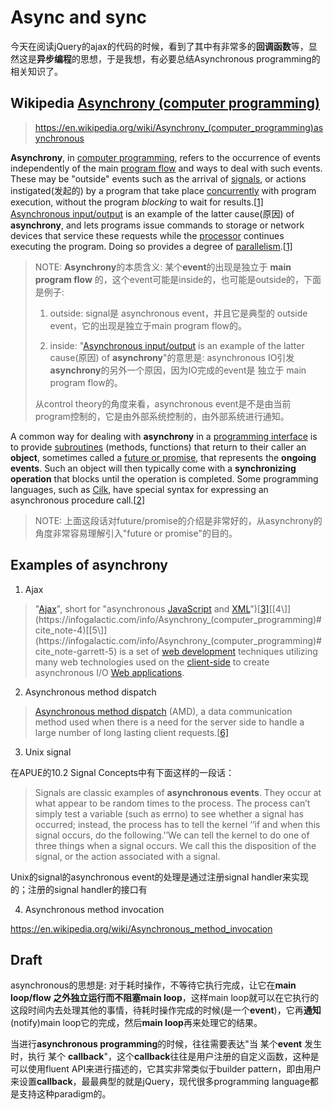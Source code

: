 # Async and sync

今天在阅读jQuery的ajax的代码的时候，看到了其中有非常多的**回调函数**等，显然这是**异步编程**的思想，于是我想，有必要总结Asynchronous  programming的相关知识了。

## Wikipedia [Asynchrony (computer programming)](https://infogalactic.com/info/Asynchrony_(computer_programming))

> https://en.wikipedia.org/wiki/Asynchrony_(computer_programming)asynchronous 

**Asynchrony**, in [computer programming](https://infogalactic.com/info/Computer_programming), refers to the occurrence of events independently of the main [program flow](https://infogalactic.com/info/Control_flow) and ways to deal with such events. These may be "outside" events such as the arrival of [signals](https://infogalactic.com/info/Unix_signal), or actions instigated(发起的) by a program that take place [concurrently](https://infogalactic.com/info/Concurrent_computing) with program execution, without the program *blocking* to wait for results.[[1\]](https://infogalactic.com/info/Asynchrony_(computer_programming)#cite_note-davies-1) [Asynchronous input/output](https://infogalactic.com/info/Asynchronous_I/O) is an example of the latter cause(原因) of **asynchrony**, and lets programs issue commands to storage or network devices that service these requests while the [processor](https://infogalactic.com/info/Central_processing_unit) continues executing the program. Doing so provides a degree of [parallelism](https://infogalactic.com/info/Parallel_computing).[[1\]](https://infogalactic.com/info/Asynchrony_(computer_programming)#cite_note-davies-1)

> NOTE: **Asynchrony**的本质含义: 某个**event**的出现是独立于 **main program flow** 的，这个event可能是inside的，也可能是outside的，下面是例子: 
>
> 1) outside: signal是 asynchronous event，并且它是典型的 outside event，它的出现是独立于main program flow的。
>
> 2) inside: "[Asynchronous input/output](https://infogalactic.com/info/Asynchronous_I/O) is an example of the latter cause(原因) of **asynchrony**"的意思是: asynchronous IO引发**asynchrony**的另外一个原因，因为IO完成的event是 独立于 main program flow的。
>
> 从control theory的角度来看，asynchronous event是不是由当前program控制的，它是由外部系统控制的，由外部系统进行通知。
>
> 



A common way for dealing with **asynchrony** in a [programming interface](https://infogalactic.com/info/Application_programming_interface) is to provide [subroutines](https://infogalactic.com/info/Subroutine) (methods, functions) that return to their caller an **object**, sometimes called a [future or promise](https://infogalactic.com/info/Futures_and_promises), that represents the **ongoing events**. Such an object will then typically come with a **synchronizing operation** that blocks until the operation is completed. Some programming languages, such as [Cilk](https://infogalactic.com/info/Cilk), have special syntax for expressing an asynchronous procedure call.[[2\]](https://infogalactic.com/info/Asynchrony_(computer_programming)#cite_note-spp-2)

> NOTE: 上面这段话对future/promise的介绍是非常好的，从asynchrony的角度非常容易理解引入"future or promise"的目的。



## Examples of asynchrony 



1) Ajax

> "[Ajax](https://infogalactic.com/info/Ajax_(programming))", short for "asynchronous [JavaScript](https://infogalactic.com/info/JavaScript) and [XML](https://infogalactic.com/info/XML)")[[3\]](https://infogalactic.com/info/Asynchrony_(computer_programming)#cite_note-3)[[4\]](https://infogalactic.com/info/Asynchrony_(computer_programming)#cite_note-4)[[5\]](https://infogalactic.com/info/Asynchrony_(computer_programming)#cite_note-garrett-5) is a set of [web development](https://infogalactic.com/info/Web_development) techniques utilizing many web technologies used on the [client-side](https://infogalactic.com/info/Client-side) to create asynchronous I/O [Web applications](https://infogalactic.com/info/Web_application).

2) Asynchronous method dispatch

> [Asynchronous method dispatch](https://infogalactic.com/info/Asynchronous_method_dispatch) (AMD), a data communication method used when there is a need for the server side to handle a large number of long lasting client requests.[[6\]](https://infogalactic.com/info/Asynchrony_(computer_programming)#cite_note-6)

3) Unix signal

在APUE的10.2 Signal Concepts中有下面这样的一段话：

> Signals are classic examples of **asynchronous events**. They occur at what appear to be random times to the process. The process can’t simply test a variable (such as errno) to see whether a signal has occurred; instead, the process has to tell the kernel ‘‘if and when this signal occurs, do the following.’’We can tell the kernel to do one of three things when a signal occurs. We call this the disposition of the signal, or the action associated with a signal.

Unix的signal的asynchronous event的处理是通过注册signal handler来实现的；注册的signal handler的接口有

4) Asynchronous method invocation

https://en.wikipedia.org/wiki/Asynchronous_method_invocation





## Draft



asynchronous的思想是: 对于耗时操作，不等待它执行完成，让它在**main loop/flow **之外独立运行而不阻塞**main loop**，这样main loop就可以在它执行的这段时间内去处理其他的事情，待耗时操作完成的时候(是一个**event**)，它再**通知**(notify)main loop它的完成，然后**main loop**再来处理它的结果。

当进行**asynchronous programming**的时候，往往需要表达"当 某个**event** 发生时，执行 某个 **callback**"，这个**callback**往往是用户注册的自定义函数，这种是可以使用fluent API来进行描述的，它其实非常类似于builder pattern，即由用户来设置**callback**，最最典型的就是jQuery，现代很多programming language都是支持这种paradigm的。